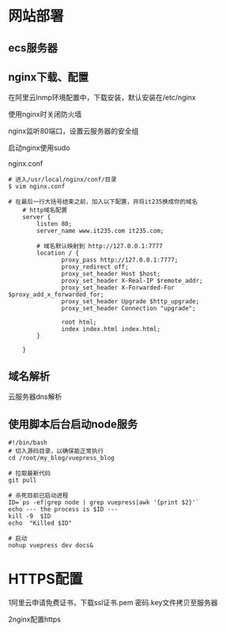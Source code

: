 # 网站部署

## ecs服务器



## nginx下载、配置

在阿里云lnmp环境配置中，下载安装，默认安装在/etc/nginx

使用nginx时关闭防火墙

nginx监听80端口，设置云服务器的安全组

启动nginx使用sudo

nginx.conf

```shell
# 进入/usr/local/nginx/conf/目录
$ vim nginx.conf

# 在最后一行大括号结束之前，加入以下配置，并将it235换成你的域名
	# http域名配置
	server {
    	listen 80;
    	server_name www.it235.com it235.com;
    	
    	# 域名默认映射到 http://127.0.0.1:7777
        location / {
               proxy_pass http://127.0.0.1:7777;
               proxy_redirect off;
               proxy_set_header Host $host;
               proxy_set_header X-Real-IP $remote_addr;
               proxy_set_header X-Forwarded-For $proxy_add_x_forwarded_for;
               proxy_set_header Upgrade $http_upgrade;
               proxy_set_header Connection "upgrade";

               root html;
               index index.html index.html;
        }
    
	}

```



## 域名解析

云服务器dns解析

## 使用脚本后台启动node服务

```shell
#!/bin/bash
# 切入源码目录，以确保能正常执行
cd /root/my_blog/vuepress_blog

# 拉取最新代码
git pull

# 杀死目前已启动进程
ID=`ps -ef|grep node | grep vuepress|awk '{print $2}'`
echo --- the process is $ID ---
kill -9  $ID
echo  "Killed $ID"

# 启动
nohup vuepress dev docs&

```

# HTTPS配置

1阿里云申请免费证书，下载ssl证书.pem   密码.key文件拷贝至服务器

2nginx配置https
